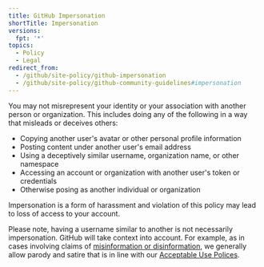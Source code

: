 ```yaml
---
title: GitHub Impersonation
shortTitle: Impersonation
versions:
  fpt: '*'
topics:
  - Policy
  - Legal
redirect_from:
  - /github/site-policy/github-impersonation
  - /github/site-policy/github-community-guidelines#impersonation
---
```


You may not misrepresent your identity or your association with another person or organization. This includes doing any of the following in a way that misleads or deceives others:

- Copying another user's avatar or other personal profile information
- Posting content under another user's email address
- Using a deceptively similar username, organization name, or other namespace
- Accessing an account or organization with another user's token or credentials
- Otherwise posing as another individual or organization

Impersonation is a form of harassment and violation of this policy may lead to loss of access to your account.

Please note, having a username similar to another is not necessarily impersonation. GitHub will take context into account. For example, as in cases involving claims of [misinformation or disinformation](/site-policy/acceptable-use-policies/github-misinformation-and-disinformation), we generally allow parody and satire that is in line with our [Acceptable Use Polices](/site-policy/acceptable-use-policies/github-acceptable-use-policies).
